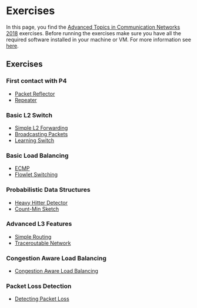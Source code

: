 # Exercises

In this page, you find the [Advanced Topics in Communication Networks 2018](https://adv-net.ethz.ch/) exercises. Before running the exercises
make sure you have all the required software installed in your machine or VM. For more information see [here](../README.md#required-software).

## Exercises

### First contact with P4

 * [Packet Reflector](./01-Reflector)
 * [Repeater](./02-Repeater)

### Basic L2 Switch
 * [Simple L2 Forwarding](./03-L2_Basic_forwarding)
 * [Broadcasting Packets](./03-L2_Flooding)
 * [Learning Switch](./04-L2_Learning)

### Basic Load Balancing

 * [ECMP](./05-ECMP)
 * [Flowlet Switching](./05-Flowlet_Switching)

### Probabilistic Data Structures

 * [Heavy Hitter Detector](./06-Heavy_Hitter_Detector)
 * [Count-Min Sketch](./07-Count-Min-Sketch)

### Advanced L3 Features

 * [Simple Routing](./08-Simple_Routing)
 * [Traceroutable Network](./09-Traceroutable)

### Congestion Aware Load Balancing

 * [Congestion Aware Load Balancing](./10-Congestion_Aware_Load_Balancing)

### Packet Loss Detection

 * [Detecting Packet Loss](./11-Packet-Loss-Detection)